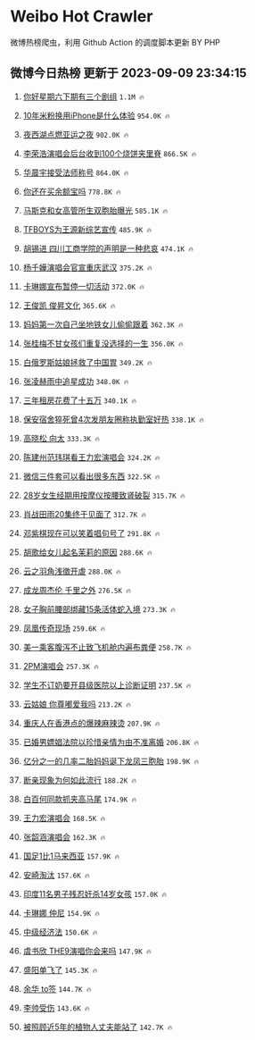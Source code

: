 # Weibo Hot Crawler 



微博热榜爬虫，利用 Github Action 的调度脚本更新 BY PHP 


## 微博今日热榜 更新于 2023-09-09 23:34:15 
1. [你好星期六下期有三个剧组](https://s.weibo.com/weibo?q=%E4%BD%A0%E5%A5%BD%E6%98%9F%E6%9C%9F%E5%85%AD%E4%B8%8B%E6%9C%9F%E6%9C%89%E4%B8%89%E4%B8%AA%E5%89%A7%E7%BB%84&t=31&band_rank=1&Refer=top) `1.1M 🔥` 

1. [10年米粉换用iPhone是什么体验](https://s.weibo.com/weibo?q=10%E5%B9%B4%E7%B1%B3%E7%B2%89%E6%8D%A2%E7%94%A8iPhone%E6%98%AF%E4%BB%80%E4%B9%88%E4%BD%93%E9%AA%8C&t=31&band_rank=2&Refer=top) `954.0K 🔥` 

1. [夜西湖点燃亚运之夜](https://s.weibo.com/weibo?q=%23%E5%A4%9C%E8%A5%BF%E6%B9%96%E7%82%B9%E7%87%83%E4%BA%9A%E8%BF%90%E4%B9%8B%E5%A4%9C%23&t=31&band_rank=3&Refer=top) `902.0K 🔥` 

1. [李荣浩演唱会后台收到100个烧饼夹里脊](https://s.weibo.com/weibo?q=%23%E6%9D%8E%E8%8D%A3%E6%B5%A9%E6%BC%94%E5%94%B1%E4%BC%9A%E5%90%8E%E5%8F%B0%E6%94%B6%E5%88%B0100%E4%B8%AA%E7%83%A7%E9%A5%BC%E5%A4%B9%E9%87%8C%E8%84%8A%23&t=31&band_rank=4&Refer=top) `866.5K 🔥` 

1. [华晨宇接受法师称号](https://s.weibo.com/weibo?q=%23%E5%8D%8E%E6%99%A8%E5%AE%87%E6%8E%A5%E5%8F%97%E6%B3%95%E5%B8%88%E7%A7%B0%E5%8F%B7%23&t=31&band_rank=5&Refer=top) `864.0K 🔥` 

1. [你还在买余额宝吗](https://s.weibo.com/weibo?q=%23%E4%BD%A0%E8%BF%98%E5%9C%A8%E4%B9%B0%E4%BD%99%E9%A2%9D%E5%AE%9D%E5%90%97%23&t=31&band_rank=6&Refer=top) `778.8K 🔥` 

1. [马斯克和女高管所生双胞胎曝光](https://s.weibo.com/weibo?q=%23%E9%A9%AC%E6%96%AF%E5%85%8B%E5%92%8C%E5%A5%B3%E9%AB%98%E7%AE%A1%E6%89%80%E7%94%9F%E5%8F%8C%E8%83%9E%E8%83%8E%E6%9B%9D%E5%85%89%23&t=31&band_rank=7&Refer=top) `585.1K 🔥` 

1. [TFBOYS为王源新综艺宣传](https://s.weibo.com/weibo?q=%23TFBOYS%E4%B8%BA%E7%8E%8B%E6%BA%90%E6%96%B0%E7%BB%BC%E8%89%BA%E5%AE%A3%E4%BC%A0%23&t=31&band_rank=8&Refer=top) `485.9K 🔥` 

1. [胡锡进 四川工商学院的声明是一种悲哀](https://s.weibo.com/weibo?q=%E8%83%A1%E9%94%A1%E8%BF%9B%20%E5%9B%9B%E5%B7%9D%E5%B7%A5%E5%95%86%E5%AD%A6%E9%99%A2%E7%9A%84%E5%A3%B0%E6%98%8E%E6%98%AF%E4%B8%80%E7%A7%8D%E6%82%B2%E5%93%80&t=31&band_rank=9&Refer=top) `474.1K 🔥` 

1. [杨千嬅演唱会官宣重庆武汉](https://s.weibo.com/weibo?q=%23%E6%9D%A8%E5%8D%83%E5%AC%85%E6%BC%94%E5%94%B1%E4%BC%9A%E5%AE%98%E5%AE%A3%E9%87%8D%E5%BA%86%E6%AD%A6%E6%B1%89%23&t=31&band_rank=10&Refer=top) `375.2K 🔥` 

1. [卡琳娜宣布暂停一切活动](https://s.weibo.com/weibo?q=%23%E5%8D%A1%E7%90%B3%E5%A8%9C%E5%AE%A3%E5%B8%83%E6%9A%82%E5%81%9C%E4%B8%80%E5%88%87%E6%B4%BB%E5%8A%A8%23&t=31&band_rank=11&Refer=top) `372.0K 🔥` 

1. [王俊凯 俊昇文化](https://s.weibo.com/weibo?q=%E7%8E%8B%E4%BF%8A%E5%87%AF%20%E4%BF%8A%E6%98%87%E6%96%87%E5%8C%96&t=31&band_rank=12&Refer=top) `365.6K 🔥` 

1. [妈妈第一次自己坐地铁女儿偷偷跟着](https://s.weibo.com/weibo?q=%23%E5%A6%88%E5%A6%88%E7%AC%AC%E4%B8%80%E6%AC%A1%E8%87%AA%E5%B7%B1%E5%9D%90%E5%9C%B0%E9%93%81%E5%A5%B3%E5%84%BF%E5%81%B7%E5%81%B7%E8%B7%9F%E7%9D%80%23&t=31&band_rank=13&Refer=top) `362.3K 🔥` 

1. [张桂梅不甘女孩们重复没选择的一生](https://s.weibo.com/weibo?q=%23%E5%BC%A0%E6%A1%82%E6%A2%85%E4%B8%8D%E7%94%98%E5%A5%B3%E5%AD%A9%E4%BB%AC%E9%87%8D%E5%A4%8D%E6%B2%A1%E9%80%89%E6%8B%A9%E7%9A%84%E4%B8%80%E7%94%9F%23&t=31&band_rank=14&Refer=top) `356.0K 🔥` 

1. [白俄罗斯姑娘拯救了中国胃](https://s.weibo.com/weibo?q=%23%E7%99%BD%E4%BF%84%E7%BD%97%E6%96%AF%E5%A7%91%E5%A8%98%E6%8B%AF%E6%95%91%E4%BA%86%E4%B8%AD%E5%9B%BD%E8%83%83%23&t=31&band_rank=15&Refer=top) `349.2K 🔥` 

1. [张凌赫雨中追星成功](https://s.weibo.com/weibo?q=%23%E5%BC%A0%E5%87%8C%E8%B5%AB%E9%9B%A8%E4%B8%AD%E8%BF%BD%E6%98%9F%E6%88%90%E5%8A%9F%23&t=31&band_rank=16&Refer=top) `348.0K 🔥` 

1. [三年租房花费了十五万](https://s.weibo.com/weibo?q=%23%E4%B8%89%E5%B9%B4%E7%A7%9F%E6%88%BF%E8%8A%B1%E8%B4%B9%E4%BA%86%E5%8D%81%E4%BA%94%E4%B8%87%23&t=31&band_rank=17&Refer=top) `340.1K 🔥` 

1. [保安宿舍猝死曾4次发朋友圈称执勤室好热](https://s.weibo.com/weibo?q=%23%E4%BF%9D%E5%AE%89%E5%AE%BF%E8%88%8D%E7%8C%9D%E6%AD%BB%E6%9B%BE4%E6%AC%A1%E5%8F%91%E6%9C%8B%E5%8F%8B%E5%9C%88%E7%A7%B0%E6%89%A7%E5%8B%A4%E5%AE%A4%E5%A5%BD%E7%83%AD%23&t=31&band_rank=18&Refer=top) `338.1K 🔥` 

1. [高晓松 向太](https://s.weibo.com/weibo?q=%E9%AB%98%E6%99%93%E6%9D%BE%20%E5%90%91%E5%A4%AA&t=31&band_rank=19&Refer=top) `333.3K 🔥` 

1. [陈建州范玮琪看王力宏演唱会](https://s.weibo.com/weibo?q=%23%E9%99%88%E5%BB%BA%E5%B7%9E%E8%8C%83%E7%8E%AE%E7%90%AA%E7%9C%8B%E7%8E%8B%E5%8A%9B%E5%AE%8F%E6%BC%94%E5%94%B1%E4%BC%9A%23&t=31&band_rank=20&Refer=top) `324.2K 🔥` 

1. [微信三件套可以看出很多东西](https://s.weibo.com/weibo?q=%23%E5%BE%AE%E4%BF%A1%E4%B8%89%E4%BB%B6%E5%A5%97%E5%8F%AF%E4%BB%A5%E7%9C%8B%E5%87%BA%E5%BE%88%E5%A4%9A%E4%B8%9C%E8%A5%BF%23&t=31&band_rank=21&Refer=top) `322.5K 🔥` 

1. [28岁女生经期用按摩仪按腰致肾破裂](https://s.weibo.com/weibo?q=%2328%E5%B2%81%E5%A5%B3%E7%94%9F%E7%BB%8F%E6%9C%9F%E7%94%A8%E6%8C%89%E6%91%A9%E4%BB%AA%E6%8C%89%E8%85%B0%E8%87%B4%E8%82%BE%E7%A0%B4%E8%A3%82%23&t=31&band_rank=22&Refer=top) `315.7K 🔥` 

1. [肖战田雨20集终于见面了](https://s.weibo.com/weibo?q=%23%E8%82%96%E6%88%98%E7%94%B0%E9%9B%A820%E9%9B%86%E7%BB%88%E4%BA%8E%E8%A7%81%E9%9D%A2%E4%BA%86%23&t=31&band_rank=23&Refer=top) `312.7K 🔥` 

1. [邓紫棋现在可以笑着唱句号了](https://s.weibo.com/weibo?q=%23%E9%82%93%E7%B4%AB%E6%A3%8B%E7%8E%B0%E5%9C%A8%E5%8F%AF%E4%BB%A5%E7%AC%91%E7%9D%80%E5%94%B1%E5%8F%A5%E5%8F%B7%E4%BA%86%23&t=31&band_rank=24&Refer=top) `291.8K 🔥` 

1. [胡歌给女儿起名茉莉的原因](https://s.weibo.com/weibo?q=%23%E8%83%A1%E6%AD%8C%E7%BB%99%E5%A5%B3%E5%84%BF%E8%B5%B7%E5%90%8D%E8%8C%89%E8%8E%89%E7%9A%84%E5%8E%9F%E5%9B%A0%23&t=31&band_rank=25&Refer=top) `288.6K 🔥` 

1. [云之羽角浅徵开虐](https://s.weibo.com/weibo?q=%23%E4%BA%91%E4%B9%8B%E7%BE%BD%E8%A7%92%E6%B5%85%E5%BE%B5%E5%BC%80%E8%99%90%23&t=31&band_rank=26&Refer=top) `288.0K 🔥` 

1. [成龙周杰伦 千里之外](https://s.weibo.com/weibo?q=%E6%88%90%E9%BE%99%E5%91%A8%E6%9D%B0%E4%BC%A6%20%E5%8D%83%E9%87%8C%E4%B9%8B%E5%A4%96&t=31&band_rank=27&Refer=top) `276.5K 🔥` 

1. [女子胸前腰部绑藏15条活体蛇入境](https://s.weibo.com/weibo?q=%23%E5%A5%B3%E5%AD%90%E8%83%B8%E5%89%8D%E8%85%B0%E9%83%A8%E7%BB%91%E8%97%8F15%E6%9D%A1%E6%B4%BB%E4%BD%93%E8%9B%87%E5%85%A5%E5%A2%83%23&t=31&band_rank=28&Refer=top) `273.3K 🔥` 

1. [凤凰传奇现场](https://s.weibo.com/weibo?q=%E5%87%A4%E5%87%B0%E4%BC%A0%E5%A5%87%E7%8E%B0%E5%9C%BA&t=31&band_rank=29&Refer=top) `259.6K 🔥` 

1. [美一乘客腹泻不止致飞机舱内遍布粪便](https://s.weibo.com/weibo?q=%23%E7%BE%8E%E4%B8%80%E4%B9%98%E5%AE%A2%E8%85%B9%E6%B3%BB%E4%B8%8D%E6%AD%A2%E8%87%B4%E9%A3%9E%E6%9C%BA%E8%88%B1%E5%86%85%E9%81%8D%E5%B8%83%E7%B2%AA%E4%BE%BF%23&t=31&band_rank=30&Refer=top) `258.7K 🔥` 

1. [2PM演唱会](https://s.weibo.com/weibo?q=%232PM%E6%BC%94%E5%94%B1%E4%BC%9A%23&t=31&band_rank=31&Refer=top) `257.3K 🔥` 

1. [学生不订奶要开县级医院以上诊断证明](https://s.weibo.com/weibo?q=%23%E5%AD%A6%E7%94%9F%E4%B8%8D%E8%AE%A2%E5%A5%B6%E8%A6%81%E5%BC%80%E5%8E%BF%E7%BA%A7%E5%8C%BB%E9%99%A2%E4%BB%A5%E4%B8%8A%E8%AF%8A%E6%96%AD%E8%AF%81%E6%98%8E%23&t=31&band_rank=32&Refer=top) `237.5K 🔥` 

1. [云姑娘 你尊嘟爱我吗](https://s.weibo.com/weibo?q=%E4%BA%91%E5%A7%91%E5%A8%98%20%E4%BD%A0%E5%B0%8A%E5%98%9F%E7%88%B1%E6%88%91%E5%90%97&t=31&band_rank=33&Refer=top) `213.2K 🔥` 

1. [重庆人在香港点的爆辣麻辣烫](https://s.weibo.com/weibo?q=%23%E9%87%8D%E5%BA%86%E4%BA%BA%E5%9C%A8%E9%A6%99%E6%B8%AF%E7%82%B9%E7%9A%84%E7%88%86%E8%BE%A3%E9%BA%BB%E8%BE%A3%E7%83%AB%23&t=31&band_rank=34&Refer=top) `207.9K 🔥` 

1. [已婚男嫖娼法院以珍惜亲情为由不准离婚](https://s.weibo.com/weibo?q=%23%E5%B7%B2%E5%A9%9A%E7%94%B7%E5%AB%96%E5%A8%BC%E6%B3%95%E9%99%A2%E4%BB%A5%E7%8F%8D%E6%83%9C%E4%BA%B2%E6%83%85%E4%B8%BA%E7%94%B1%E4%B8%8D%E5%87%86%E7%A6%BB%E5%A9%9A%23&t=31&band_rank=35&Refer=top) `206.8K 🔥` 

1. [亿分之一的几率二胎妈妈诞下龙凤三胞胎](https://s.weibo.com/weibo?q=%23%E4%BA%BF%E5%88%86%E4%B9%8B%E4%B8%80%E7%9A%84%E5%87%A0%E7%8E%87%E4%BA%8C%E8%83%8E%E5%A6%88%E5%A6%88%E8%AF%9E%E4%B8%8B%E9%BE%99%E5%87%A4%E4%B8%89%E8%83%9E%E8%83%8E%23&t=31&band_rank=36&Refer=top) `198.9K 🔥` 

1. [断亲现象为何如此流行](https://s.weibo.com/weibo?q=%23%E6%96%AD%E4%BA%B2%E7%8E%B0%E8%B1%A1%E4%B8%BA%E4%BD%95%E5%A6%82%E6%AD%A4%E6%B5%81%E8%A1%8C%23&t=31&band_rank=37&Refer=top) `188.2K 🔥` 

1. [白百何同款抓夹高马尾](https://s.weibo.com/weibo?q=%E7%99%BD%E7%99%BE%E4%BD%95%E5%90%8C%E6%AC%BE%E6%8A%93%E5%A4%B9%E9%AB%98%E9%A9%AC%E5%B0%BE&t=31&band_rank=38&Refer=top) `174.9K 🔥` 

1. [王力宏演唱会](https://s.weibo.com/weibo?q=%E7%8E%8B%E5%8A%9B%E5%AE%8F%E6%BC%94%E5%94%B1%E4%BC%9A&t=31&band_rank=39&Refer=top) `168.5K 🔥` 

1. [张韶涵演唱会](https://s.weibo.com/weibo?q=%E5%BC%A0%E9%9F%B6%E6%B6%B5%E6%BC%94%E5%94%B1%E4%BC%9A&t=31&band_rank=40&Refer=top) `162.3K 🔥` 

1. [国足1比1马来西亚](https://s.weibo.com/weibo?q=%23%E5%9B%BD%E8%B6%B31%E6%AF%941%E9%A9%AC%E6%9D%A5%E8%A5%BF%E4%BA%9A%23&t=31&band_rank=41&Refer=top) `157.9K 🔥` 

1. [安崎淘汰](https://s.weibo.com/weibo?q=%23%E5%AE%89%E5%B4%8E%E6%B7%98%E6%B1%B0%23&t=31&band_rank=42&Refer=top) `157.6K 🔥` 

1. [印度11名男子残忍奸杀14岁女孩](https://s.weibo.com/weibo?q=%23%E5%8D%B0%E5%BA%A611%E5%90%8D%E7%94%B7%E5%AD%90%E6%AE%8B%E5%BF%8D%E5%A5%B8%E6%9D%8014%E5%B2%81%E5%A5%B3%E5%AD%A9%23&t=31&band_rank=43&Refer=top) `157.0K 🔥` 

1. [卡琳娜 仲尼](https://s.weibo.com/weibo?q=%23%E5%8D%A1%E7%90%B3%E5%A8%9C%20%E4%BB%B2%E5%B0%BC%23&t=31&band_rank=44&Refer=top) `154.9K 🔥` 

1. [中级经济法](https://s.weibo.com/weibo?q=%E4%B8%AD%E7%BA%A7%E7%BB%8F%E6%B5%8E%E6%B3%95&t=31&band_rank=45&Refer=top) `150.6K 🔥` 

1. [虞书欣 THE9演唱你会来吗](https://s.weibo.com/weibo?q=%E8%99%9E%E4%B9%A6%E6%AC%A3%20THE9%E6%BC%94%E5%94%B1%E4%BD%A0%E4%BC%9A%E6%9D%A5%E5%90%97&t=31&band_rank=46&Refer=top) `147.9K 🔥` 

1. [盛阳单飞了](https://s.weibo.com/weibo?q=%23%E7%9B%9B%E9%98%B3%E5%8D%95%E9%A3%9E%E4%BA%86%23&t=31&band_rank=47&Refer=top) `145.3K 🔥` 

1. [余华 to签](https://s.weibo.com/weibo?q=%E4%BD%99%E5%8D%8E%20to%E7%AD%BE&t=31&band_rank=48&Refer=top) `144.7K 🔥` 

1. [李帅受伤](https://s.weibo.com/weibo?q=%23%E6%9D%8E%E5%B8%85%E5%8F%97%E4%BC%A4%23&t=31&band_rank=49&Refer=top) `143.6K 🔥` 

1. [被照顾近5年的植物人丈夫能站了](https://s.weibo.com/weibo?q=%23%E8%A2%AB%E7%85%A7%E9%A1%BE%E8%BF%915%E5%B9%B4%E7%9A%84%E6%A4%8D%E7%89%A9%E4%BA%BA%E4%B8%88%E5%A4%AB%E8%83%BD%E7%AB%99%E4%BA%86%23&t=31&band_rank=50&Refer=top) `142.7K 🔥` 

